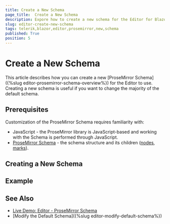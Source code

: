 ```yaml
---
title: Create a New Schema
page_title:  Create a New Schema
description: Expore how to create a new schema for the Editor for Blazor.
slug: editor-create-new-schema
tags: telerik,blazor,editor,prosemirror,new,schema
published: True
position: 5
---
```


# Create a New Schema

This article describes how you can create a new [ProseMirror Schema]({%slug editor-prosemirror-schema-overview%}) for the Editor to use. Creating a new schema is useful if you want to change the majority of the default schema.

## Prerequisites

Customization of the ProseMirror Schema requires familiarity with:

* JavaScript - the ProseMirror library is JavaScript-based and working with the Schema is performed through JavaScript.
* [ProseMirror Schema](https://prosemirror.net/docs/guide/#schema) - the schema structure and its children ([nodes](https://prosemirror.net/docs/ref/#model.NodeType), [marks](https://prosemirror.net/docs/ref/#model.MarkType)).

## Creating a New Schema



## Example

## See Also

* [Live Demo: Editor - ProseMirror Schema](https://demos.telerik.com/blazor-ui/editor/prosemirror-schema)
* [Modify the Default Schema]({%slug editor-modify-default-schema%})


<!-- # Common Scenarios

List here the KB articles created as part of https://github.com/telerik/blazor/issues/9608 

Similar to how this is handle in the Grid State article - https://docs.telerik.com/blazor-ui/components/grid/state#examples
-->